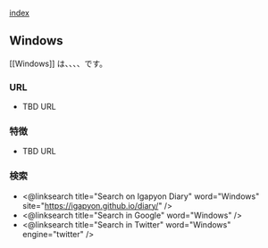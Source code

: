 [index](https://igapyon.github.io/diary/keyword/index.html)

## Windows

[[Windows]] は、、、、です。

### URL

* TBD URL

### 特徴

* TBD URL

### 検索

* <@linksearch title="Search on Igapyon Diary" word="Windows" site="https://igapyon.github.io/diary/" />
* <@linksearch title="Search in Google" word="Windows" />
* <@linksearch title="Search in Twitter" word="Windows" engine="twitter" />

